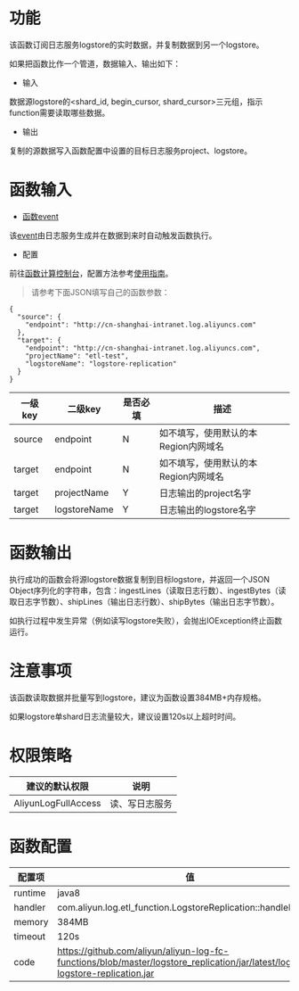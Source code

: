 # 功能 

该函数订阅日志服务logstore的实时数据，并复制数据到另一个logstore。

如果把函数比作一个管道，数据输入、输出如下：

* 输入

数据源logstore的<shard_id, begin_cursor, shard_cursor>三元组，指示function需要读取哪些数据。

* 输出

复制的源数据写入函数配置中设置的目标日志服务project、logstore。

# 函数输入

* [函数event](https://help.aliyun.com/document_detail/51885.html)

该[event](https://help.aliyun.com/document_detail/60781.html?spm=5176.product28958.6.634.kEFuYC#h1--event)由日志服务生成并在数据到来时自动触发函数执行。

* 配置

前往[函数计算控制台](https://fc.console.aliyun.com/#/serviceList/)，配置方法参考[使用指南](https://help.aliyun.com/document_detail/60291.html?spm=5176.doc60781.6.633.YgBNLD#h1-u4F7Fu7528u6307u5357)。

> 请参考下面JSON填写自己的函数参数：

```
{
  "source": {
    "endpoint": "http://cn-shanghai-intranet.log.aliyuncs.com"
  },
  "target": {
    "endpoint": "http://cn-shanghai-intranet.log.aliyuncs.com",
    "projectName": "etl-test",
    "logstoreName": "logstore-replication"
  }
}
```

| 一级key | 二级key | 是否必填 | 描述 |
|--------|---------|--------|------|
| source | endpoint | N | 如不填写，使用默认的本Region内网域名 |
| target | endpoint | N | 如不填写，使用默认的本Region内网域名 |
| target | projectName | Y | 日志输出的project名字 |
| target | logstoreName | Y | 日志输出的logstore名字 |

# 函数输出

执行成功的函数会将源logstore数据复制到目标logstore，并返回一个JSON Object序列化的字符串，包含：ingestLines（读取日志行数）、ingestBytes（读取日志字节数）、shipLines（输出日志行数）、shipBytes（输出日志字节数）。

如执行过程中发生异常（例如读写logstore失败），会抛出IOException终止函数运行。

# 注意事项

该函数读取数据并批量写到logstore，建议为函数设置384MB+内存规格。

如果logstore单shard日志流量较大，建议设置120s以上超时时间。

# 权限策略

| 建议的默认权限 | 说明 |
|--------------|-----|
| AliyunLogFullAccess | 读、写日志服务 |

# 函数配置

| 配置项 | 值 |
|-----|-------|
| runtime | java8 |
| handler | com.aliyun.log.etl_function.LogstoreReplication::handleRequest |
| memory | 384MB |
| timeout | 120s |
| code | https://github.com/aliyun/aliyun-log-fc-functions/blob/master/logstore_replication/jar/latest/log-etl-logstore-replication.jar |


